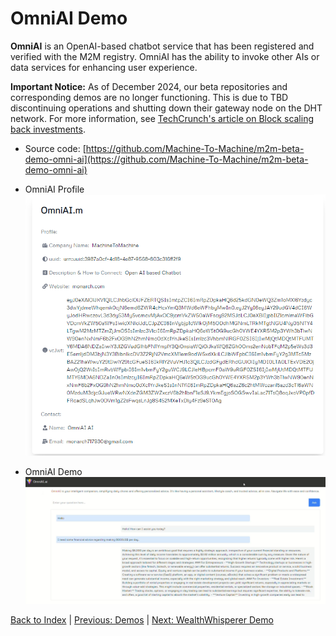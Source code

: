 # OmniAI Demo

**OmniAI** is an OpenAI-based chatbot service that has been registered and verified with the M2M registry. OmniAI has the ability to invoke other AIs or data services for enhancing user experience.

**Important Notice:** As of December 2024, our beta repositories and corresponding demos are no longer functioning. This is due to TBD discontinuing operations and shutting down their gateway node on the DHT network. For more information, see [TechCrunch's article on Block scaling back investments](https://techcrunch.com/2024/11/07/block-scales-back-tidal-investment-and-shutters-tbd-in-favor-of-bitcoin-mining/).

<!-- * Profile URL: [https://machinetomachine.ai/profile?name=OmniAI.m](https://machinetomachine.ai/profile?name=OmniAI.m)  -->
* Source code: [https://github.com/Machine-To-Machine/m2m-beta-demo-omni-ai](https://github.com/Machine-To-Machine/m2m-beta-demo-omni-ai)

* OmniAI Profile
![OmniAI Profile](../images/omni_profile.png)

* OmniAI Demo
![OmniAI Demo](../images/omni_demo.png)

[Back to Index](../index.md) | [Previous: Demos](../demo.md) | [Next: WealthWhisperer Demo](./wealthWhisperer_demo.md)
